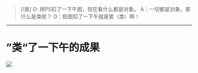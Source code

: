 >[!类]
>O: 用PS扣了一下午图，现在看什么都是对象。
>A：一切都是对象，那什么是类呢？
>O：抠图扣了一下午就是累（类）啊！

---
# ”类“了一下午的成果
![](image-20240720235851017.jpeg)

